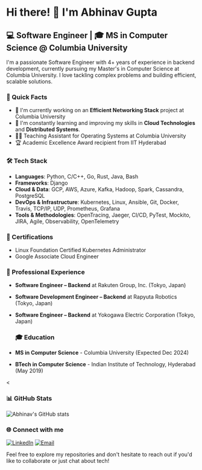 # Hi there! 👋 I'm Abhinav Gupta

## 💻 Software Engineer | 🎓 MS in Computer Science @ Columbia University

I'm a passionate Software Engineer with 4+ years of experience in backend development, currently pursuing my Master's in Computer Science at Columbia University. I love tackling complex problems and building efficient, scalable solutions.

### 🚀 Quick Facts

- 🔭 I'm currently working on an **Efficient Networking Stack** project at Columbia University
- 🌱 I'm constantly learning and improving my skills in **Cloud Technologies** and **Distributed Systems**.
- 👨‍🏫 Teaching Assistant for Operating Systems at Columbia University
- 🏆 Academic Excellence Award recipient from IIT Hyderabad

### 🛠️ Tech Stack

- **Languages**: Python, C/C++, Go, Rust, Java, Bash
- **Frameworks**: Django
- **Cloud & Data**: GCP, AWS, Azure, Kafka, Hadoop, Spark, Cassandra, PostgreSQL
- **DevOps & Infrastructure**: Kubernetes, Linux, Ansible, Git, Docker, Travis, TCP/IP, UDP, Prometheus, Grafana
- **Tools & Methodologies**: OpenTracing, Jaeger, CI/CD, PyTest, Mockito, JIRA, Agile, Observability, OpenTelemetry

### 🏅 Certifications

- Linux Foundation Certified Kubernetes Administrator
- Google Associate Cloud Engineer

### 💼 Professional Experience

- **Software Engineer – Backend** at Rakuten Group, Inc. (Tokyo, Japan)
- **Software Development Engineer – Backend** at Rapyuta Robotics (Tokyo, Japan)
- **Software Engineer – Backend** at Yokogawa Electric Corporation (Tokyo, Japan)

  ### 🎓 Education

- **MS in Computer Science** - Columbia University (Expected Dec 2024)
- **BTech in Computer Science** - Indian Institute of Technology, Hyderabad (May 2019)

<
### 📊 GitHub Stats

![Abhinav's GitHub stats](https://github-readme-stats.vercel.app/api?username=abhinavg97&show_icons=true&theme=radical)
>

### 🌐 Connect with me

[![LinkedIn](https://img.shields.io/badge/-LinkedIn-0077B5?style=flat-square&logo=LinkedIn&logoColor=white)](https://www.linkedin.com/in/gabhinav001/)
[![Email](https://img.shields.io/badge/-Email-D14836?style=flat-square&logo=Gmail&logoColor=white)](mailto:ag4786@columbia.edu)

Feel free to explore my repositories and don't hesitate to reach out if you'd like to collaborate or just chat about tech!
